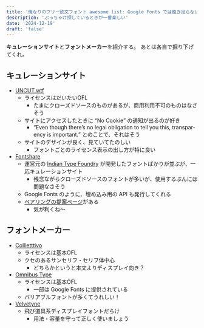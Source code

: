 ```yaml
---
title: '俺なりのフリー欧文フォント awesome list: Google Fonts では飽き足らない貴方へ'
description: 'ぶっちゃけ探しているときが一番楽しい'
date: '2024-12-19'
draft: 'false'
---
```


**キュレーションサイト**と**フォントメーカー**を紹介する。
あとは各自で掘り下げてくれ。

## キュレーションサイト

- [UNCUT.wtf](https://uncut.wtf/)
  - ライセンスはだいたいOFL
    - たまにクローズドソースのものがあるが、商用利用不可のものはなさそう
  - サイトにアクセスしたときに <q>No Cookie</q> の通知が出るのが好き
    - <q lang="en">Even though there’s no legal obligation to tell you this, transparency is important.</q> とのことで、それはそう
  - サイトのデザインが良く、見ていてたのしい
    - フォントごとのライセンス表示の出し方が特に良い
- [Fontshare](https://www.fontshare.com)
  - 運営元の [Indian Type Foundry](https://www.indiantypefoundry.com) が開発したフォントばかりが並ぶが、一応キュレーションサイト
    - 残念ながらクローズドソースのフォントが多いが、使用するぶんには問題なさそう
  - Google Fonts のように、埋め込み用の API も発行してくれる
  - [ペアリングの提案ページ](https://www.fontshare.com/pairs)がある
    - 気が利くね～

## フォントメーカー

- [Collletttivo](https://www.collletttivo.it/)
  - ライセンスは基本OFL
  - クセのあるサンセリフ・セリフ体中心
    - どちらかというと本文よりディスプレイ向き？
- [Omnibus Type](https://www.omnibus-type.com/)
  - ライセンスは基本OFL
    - 一部は Google Fonts に提供されている
  - バリアブルフォントが多くてうれしい！
- [Velvetyne](https://velvetyne.fr)
  - 飛び道具系ディスプレイフォントだらけ
    - 用法・容量を守って正しく使いましょう

